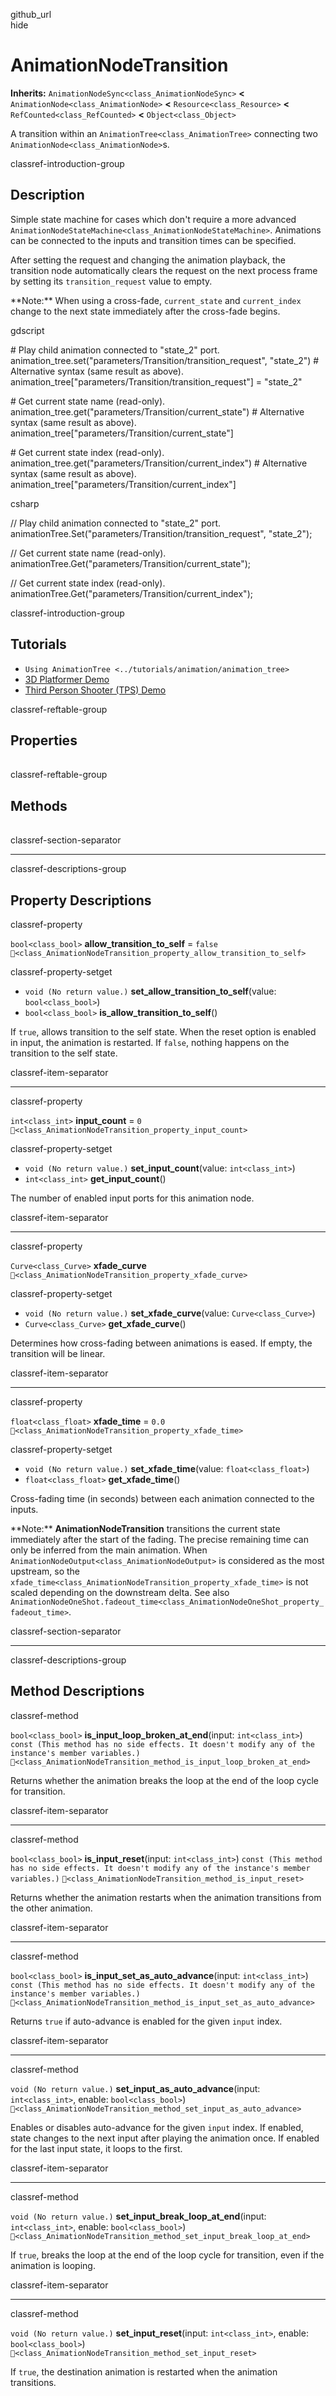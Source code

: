 github\_url  
hide

# AnimationNodeTransition

**Inherits:** `AnimationNodeSync<class_AnimationNodeSync>` **&lt;**
`AnimationNode<class_AnimationNode>` **&lt;** `Resource<class_Resource>`
**&lt;** `RefCounted<class_RefCounted>` **&lt;** `Object<class_Object>`

A transition within an `AnimationTree<class_AnimationTree>` connecting
two `AnimationNode<class_AnimationNode>`s.

classref-introduction-group

## Description

Simple state machine for cases which don't require a more advanced
`AnimationNodeStateMachine<class_AnimationNodeStateMachine>`. Animations
can be connected to the inputs and transition times can be specified.

After setting the request and changing the animation playback, the
transition node automatically clears the request on the next process
frame by setting its `transition_request` value to empty.

\*\*Note:\*\* When using a cross-fade, `current_state` and
`current_index` change to the next state immediately after the
cross-fade begins.

gdscript

\# Play child animation connected to "state\_2" port.
animation\_tree.set("parameters/Transition/transition\_request",
"state\_2") \# Alternative syntax (same result as above).
animation\_tree\["parameters/Transition/transition\_request"\] =
"state\_2"

\# Get current state name (read-only).
animation\_tree.get("parameters/Transition/current\_state") \#
Alternative syntax (same result as above).
animation\_tree\["parameters/Transition/current\_state"\]

\# Get current state index (read-only).
animation\_tree.get("parameters/Transition/current\_index") \#
Alternative syntax (same result as above).
animation\_tree\["parameters/Transition/current\_index"\]

csharp

// Play child animation connected to "state\_2" port.
animationTree.Set("parameters/Transition/transition\_request",
"state\_2");

// Get current state name (read-only).
animationTree.Get("parameters/Transition/current\_state");

// Get current state index (read-only).
animationTree.Get("parameters/Transition/current\_index");

classref-introduction-group

## Tutorials

-   `Using AnimationTree <../tutorials/animation/animation_tree>`
-   [3D Platformer
    Demo](https://godotengine.org/asset-library/asset/2748)
-   [Third Person Shooter (TPS)
    Demo](https://godotengine.org/asset-library/asset/2710)

classref-reftable-group

## Properties

<table>
<tbody>
<tr>
</tr>
<tr>
</tr>
<tr>
</tr>
<tr>
</tr>
</tbody>
</table>

classref-reftable-group

## Methods

<table>
<tbody>
<tr>
</tr>
<tr>
</tr>
<tr>
</tr>
<tr>
</tr>
<tr>
</tr>
<tr>
</tr>
</tbody>
</table>

classref-section-separator

------------------------------------------------------------------------

classref-descriptions-group

## Property Descriptions

classref-property

`bool<class_bool>` **allow\_transition\_to\_self** = `false`
`🔗<class_AnimationNodeTransition_property_allow_transition_to_self>`

classref-property-setget

-   `void (No return value.)`
    **set\_allow\_transition\_to\_self**(value: `bool<class_bool>`)
-   `bool<class_bool>` **is\_allow\_transition\_to\_self**()

If `true`, allows transition to the self state. When the reset option is
enabled in input, the animation is restarted. If `false`, nothing
happens on the transition to the self state.

classref-item-separator

------------------------------------------------------------------------

classref-property

`int<class_int>` **input\_count** = `0`
`🔗<class_AnimationNodeTransition_property_input_count>`

classref-property-setget

-   `void (No return value.)` **set\_input\_count**(value:
    `int<class_int>`)
-   `int<class_int>` **get\_input\_count**()

The number of enabled input ports for this animation node.

classref-item-separator

------------------------------------------------------------------------

classref-property

`Curve<class_Curve>` **xfade\_curve**
`🔗<class_AnimationNodeTransition_property_xfade_curve>`

classref-property-setget

-   `void (No return value.)` **set\_xfade\_curve**(value:
    `Curve<class_Curve>`)
-   `Curve<class_Curve>` **get\_xfade\_curve**()

Determines how cross-fading between animations is eased. If empty, the
transition will be linear.

classref-item-separator

------------------------------------------------------------------------

classref-property

`float<class_float>` **xfade\_time** = `0.0`
`🔗<class_AnimationNodeTransition_property_xfade_time>`

classref-property-setget

-   `void (No return value.)` **set\_xfade\_time**(value:
    `float<class_float>`)
-   `float<class_float>` **get\_xfade\_time**()

Cross-fading time (in seconds) between each animation connected to the
inputs.

\*\*Note:\*\* **AnimationNodeTransition** transitions the current state
immediately after the start of the fading. The precise remaining time
can only be inferred from the main animation. When
`AnimationNodeOutput<class_AnimationNodeOutput>` is considered as the
most upstream, so the
`xfade_time<class_AnimationNodeTransition_property_xfade_time>` is not
scaled depending on the downstream delta. See also
`AnimationNodeOneShot.fadeout_time<class_AnimationNodeOneShot_property_fadeout_time>`.

classref-section-separator

------------------------------------------------------------------------

classref-descriptions-group

## Method Descriptions

classref-method

`bool<class_bool>` **is\_input\_loop\_broken\_at\_end**(input:
`int<class_int>`)
`const (This method has no side effects. It doesn't modify any of the instance's member variables.)`
`🔗<class_AnimationNodeTransition_method_is_input_loop_broken_at_end>`

Returns whether the animation breaks the loop at the end of the loop
cycle for transition.

classref-item-separator

------------------------------------------------------------------------

classref-method

`bool<class_bool>` **is\_input\_reset**(input: `int<class_int>`)
`const (This method has no side effects. It doesn't modify any of the instance's member variables.)`
`🔗<class_AnimationNodeTransition_method_is_input_reset>`

Returns whether the animation restarts when the animation transitions
from the other animation.

classref-item-separator

------------------------------------------------------------------------

classref-method

`bool<class_bool>` **is\_input\_set\_as\_auto\_advance**(input:
`int<class_int>`)
`const (This method has no side effects. It doesn't modify any of the instance's member variables.)`
`🔗<class_AnimationNodeTransition_method_is_input_set_as_auto_advance>`

Returns `true` if auto-advance is enabled for the given `input` index.

classref-item-separator

------------------------------------------------------------------------

classref-method

`void (No return value.)` **set\_input\_as\_auto\_advance**(input:
`int<class_int>`, enable: `bool<class_bool>`)
`🔗<class_AnimationNodeTransition_method_set_input_as_auto_advance>`

Enables or disables auto-advance for the given `input` index. If
enabled, state changes to the next input after playing the animation
once. If enabled for the last input state, it loops to the first.

classref-item-separator

------------------------------------------------------------------------

classref-method

`void (No return value.)` **set\_input\_break\_loop\_at\_end**(input:
`int<class_int>`, enable: `bool<class_bool>`)
`🔗<class_AnimationNodeTransition_method_set_input_break_loop_at_end>`

If `true`, breaks the loop at the end of the loop cycle for transition,
even if the animation is looping.

classref-item-separator

------------------------------------------------------------------------

classref-method

`void (No return value.)` **set\_input\_reset**(input: `int<class_int>`,
enable: `bool<class_bool>`)
`🔗<class_AnimationNodeTransition_method_set_input_reset>`

If `true`, the destination animation is restarted when the animation
transitions.
